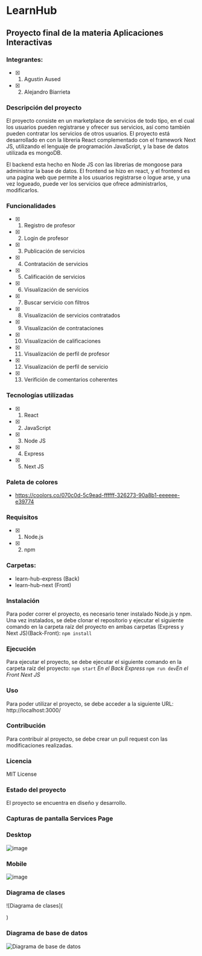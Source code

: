 # LearnHub

## Proyecto final de la materia Aplicaciones Interactivas 
### Integrantes:
- [x] 1. Agustin Aused
- [x] 2. Alejandro Biarrieta 

### Descripción del proyecto
El proyecto consiste en un marketplace de servicios de todo tipo, en el cual los usuarios pueden registrarse y ofrecer sus servicios, así como también pueden contratar los servicios de otros usuarios. El proyecto está desarrollado en con la libreria React complementado con el framework Next JS, utilizando el lenguaje de programación JavaScript, y la base de datos utilizada es mongoDB.

El backend esta hecho en Node JS con las librerias de mongoose para administrar la base de datos.
El frontend se hizo en react, y el frontend es una pagina web que permite a los usuarios registrarse o logue
arse, y una vez logueado, puede ver los servicios que ofrece administrarlos, modificarlos.


### Funcionalidades
- [x] 1. Registro de profesor
- [x] 2. Login de profesor
- [x] 3. Publicación de servicios
- [x] 4. Contratación de servicios
- [x] 5. Calificación de servicios
- [x] 6. Visualización de servicios
- [x] 7. Buscar servicio con filtros
- [x] 8. Visualización de servicios contratados
- [x] 9. Visualización de contrataciones
- [x] 10. Visualización de calificaciones
- [x] 11. Visualización de perfil de profesor
- [x] 12. Visualización de perfil de servicio
- [x] 13. Verifición de comentarios coherentes



### Tecnologías utilizadas
- [x] 1. React
- [x] 2. JavaScript
- [x] 3. Node JS
- [x] 4. Express
- [x] 5. Next JS

### Paleta de colores
- https://coolors.co/070c0d-5c9ead-ffffff-326273-90a8b1-eeeeee-e39774

### Requisitos
- [x] 1. Node.js
- [x] 2. npm

### Carpetas:
- learn-hub-express (Back)
- learn-hub-next (Front)
  
### Instalación
Para poder correr el proyecto, es necesario tener instalado Node.js y npm. Una vez instalados, se debe clonar el repositorio y ejecutar el siguiente comando en la carpeta raíz del proyecto en ambas carpetas (Express y Next JS)(Back-Front):
``` npm install ```

### Ejecución   
Para ejecutar el proyecto, se debe ejecutar el siguiente comando en la carpeta raíz del proyecto:
``` npm start ```  *En el Back Express*
``` npm run dev ```*En el Front Next JS*

### Uso
Para poder utilizar el proyecto, se debe acceder a la siguiente URL: http://localhost:3000/

### Contribución
Para contribuir al proyecto, se debe crear un pull request con las modificaciones realizadas.

### Licencia
MIT License

### Estado del proyecto
El proyecto se encuentra en diseño y desarrollo.

### Capturas de pantalla Services Page

### Desktop 

![image](https://github.com/AgustinAused/LearnHub/assets/103573136/9f3e8e6a-921c-46e4-92f9-8d52b1cd09d5)

### Mobile

![image](https://github.com/AgustinAused/LearnHub/assets/103573136/5d775b7a-2650-4269-8fe6-c97bd87f7caf)



### Diagrama de clases
![Diagrama de clases](
    
)

### Diagrama de base de datos
![Diagrama de base de datos](
)


